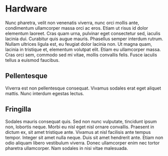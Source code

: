 # Hardware
Nunc pharetra, velit non venenatis viverra, nunc orci mollis ante, condimentum ullamcorper massa orci ac eros. Etiam ut risus id dolor elementum laoreet. Cras quam urna, pulvinar eget consectetur sed, iaculis lacinia dui. Curabitur quis augue mauris. Phasellus semper interdum rutrum. Nullam ultrices ligula est, eu feugiat dolor lacinia non. Ut magna quam, lacinia in tristique et, elementum volutpat elit. Etiam eu ullamcorper massa. Cras orci sem, commodo sed mi vitae, mollis convallis felis. Fusce iaculis tellus a euismod faucibus.

## Pellentesque 
Viverra est non pellentesque consequat. Vivamus sodales erat eget aliquet mattis. Nunc interdum egestas lectus.

## Fringilla 
Sodales mauris consequat quis. Sed non nunc vulputate, tincidunt ipsum non, lobortis neque. Morbi eu nisl eget nisl ornare convallis. Praesent in dictum ex, sit amet tristique ante. Vivamus at nisl facilisis ante tempus tempor. Integer sit amet nulla neque. Duis sit amet hendrerit ante. Etiam non odio aliquam libero vestibulum viverra. Donec ullamcorper enim nec tortor pharetra ullamcorper. Nam sodales in nisi vitae malesuada. 

